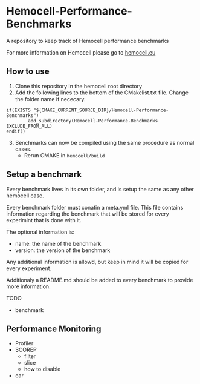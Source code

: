 # Hemocell-Performance-Benchmarks
A repository to keep track of Hemocell performance benchmarks

For more information on Hemocell please go to [hemocell.eu](https://hemocell.eu/)

## How to use
1. Clone this repository in the hemocell root directory
2. Add the following lines to the bottom of the CMakelist.txt file. Change the folder name if nececary.
  ```
  if(EXISTS "${CMAKE_CURRENT_SOURCE_DIR}/Hemocell-Performance-Benchmarks")
          add_subdirectory(Hemocell-Performance-Benchmarks EXCLUDE_FROM_ALL)
  endif()
  ```
3. Benchmarks can now be compiled using the same procedure as normal cases.
    - Rerun CMAKE in `hemocell/build`


## Setup a benchmark
Every benchmark lives in its own folder, and is setup the same as any other hemocell case.

Every benchmark folder must conatin a meta.yml file. This file contains information regarding the benchmark that will be stored for every experimint that is done with it.

The optional information is:
- name: the name of the benchmark
- version: the version of the benchmark

Any additional information is allowd, but keep in mind it will be copied for every experiment.


Additionaly a README.md should be added to every benchmark to provide more information.

TODO
- benchmark


## Performance Monitoring
- Profiler
- SCOREP
    - filter
    - slice
    - how to disable
- ear
